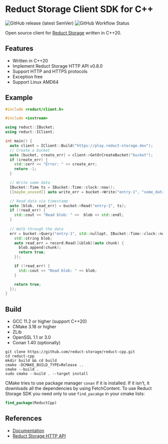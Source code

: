 # Reduct Storage Client SDK for C++
![GitHub release (latest SemVer)](https://img.shields.io/github/v/release/reduct-storage/reduct-cpp)
![GitHub Workflow Status](https://img.shields.io/github/workflow/status/reduct-storage/reduct-cpp/ci)

Open source client for [Reduct Storage](https://reduct-storage.dev) written in C++20.

## Features

* Written in C++20
* Implement Reduct Storage HTTP API v0.8.0
* Support HTTP and HTTPS protocols
* Exception free
* Support Linux AMD64

## Example

```cpp
#include <reduct/client.h>

#include <iostream>

using reduct::IBucket;
using reduct::IClient;

int main() {
  auto client = IClient::Build("https://play.reduct-storage.dev");
  // Create a bucket
  auto [bucket, create_err] = client->GetOrCreateBucket("bucket");
  if (create_err) {
    std::cerr << "Error: " << create_err;
    return -1;
  }

  // Write some data
  IBucket::Time ts = IBucket::Time::clock::now();
  [[maybe_unused]] auto write_err = bucket->Write("entry-1", "some_data1", ts);

  // Read data via timestamp
  auto [blob, read_err] = bucket->Read("entry-1", ts);
  if (!read_err) {
    std::cout << "Read blob: " <<  blob << std::endl;
  }
  
  // Walk through the data
  err = bucket->Query("entry-1", std::nullopt, IBucket::Time::clock::now(), std::nullopt, [](auto&& record) {
    std::string blob;
    auto read_err = record.Read([&blob](auto chunk) {
      blob.append(chunk);
      return true;
    });

    if (!read_err) {
      std::cout << "Read blob: " << blob;
    }

    return true;
  });
}
```

## Build

* GCC 11.2 or higher (support C++20)
* CMake 3.18 or higher
* ZLib
* OpenSSL 1.1 or 3.0
* Conan 1.40 (optionally)

```shell
git clone https://github.com/reduct-storage/reduct-cpp.git
cd reduct-cpp
mkdir build && cd build
cmake -DCMAKE_BUILD_TYPE=Release ..
cmake --build .
sudo cmake --build . --target install
```

CMake tries to use package manager `conan` if it is installed. If it isn't, it downloads all the dependencies by using
FetchContent. To use Reduct Storage SDK you need only to use `find_pacakge` in your cmake lists:

```cmake
find_package(ReductCpp)
```

## References

* [Documentation](https://cpp.reduct-storage.dev)
* [Reduct Storage HTTP API](https://docs.reduct-storage.dev/http-api)
